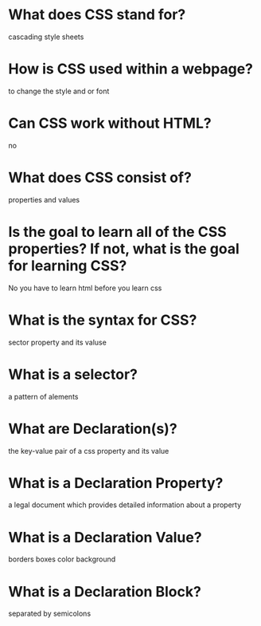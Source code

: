 # What does CSS stand for?

cascading style sheets

# How is CSS used within a webpage?

to change the style and or font

# Can CSS work without HTML?

no

# What does CSS consist of?

properties and values

# Is the goal to learn all of the CSS properties? If not, what is the goal for learning CSS?

No you have to learn html before you learn css

# What is the syntax for CSS?

sector property and its valuse

# What is a selector?

a pattern of alements

# What are Declaration(s)?

the key-value pair of a css property and its value

# What is a Declaration Property?

a legal document which provides detailed information about a property

# What is a Declaration Value?

borders boxes color background

# What is a Declaration Block?

separated by semicolons
